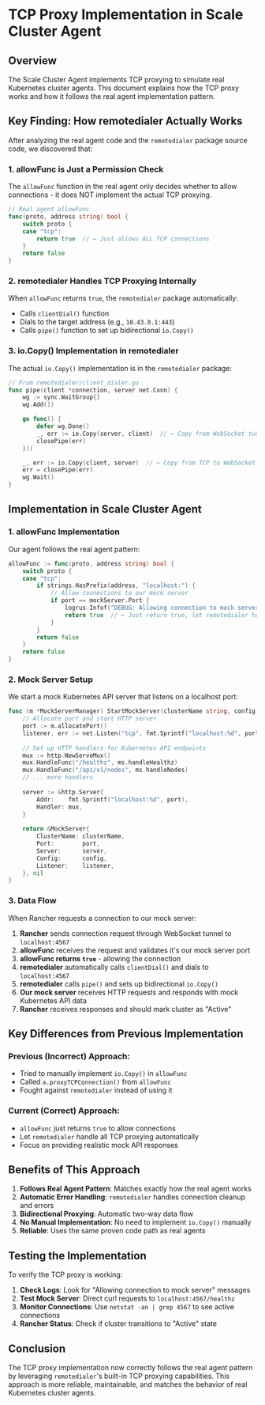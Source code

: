 # TCP Proxy Implementation in Scale Cluster Agent

## Overview

The Scale Cluster Agent implements TCP proxying to simulate real Kubernetes cluster agents. This document explains how the TCP proxy works and how it follows the real agent implementation pattern.

## Key Finding: How remotedialer Actually Works

After analyzing the real agent code and the `remotedialer` package source code, we discovered that:

### 1. allowFunc is Just a Permission Check
The `allowFunc` function in the real agent only decides whether to allow connections - it does NOT implement the actual TCP proxying.

```go
// Real agent allowFunc
func(proto, address string) bool {
    switch proto {
    case "tcp":
        return true  // ← Just allows ALL TCP connections
    }
    return false
}
```

### 2. remotedialer Handles TCP Proxying Internally
When `allowFunc` returns `true`, the `remotedialer` package automatically:
- Calls `clientDial()` function
- Dials to the target address (e.g., `10.43.0.1:443`)
- Calls `pipe()` function to set up bidirectional `io.Copy()`

### 3. io.Copy() Implementation in remotedialer
The actual `io.Copy()` implementation is in the `remotedialer` package:

```go
// From remotedialer/client_dialer.go
func pipe(client *connection, server net.Conn) {
    wg := sync.WaitGroup{}
    wg.Add(1)

    go func() {
        defer wg.Done()
        _, err := io.Copy(server, client)  // ← Copy from WebSocket tunnel to TCP
        closePipe(err)
    }()

    _, err := io.Copy(client, server)  // ← Copy from TCP to WebSocket tunnel
    err = closePipe(err)
    wg.Wait()
}
```

## Implementation in Scale Cluster Agent

### 1. allowFunc Implementation
Our agent follows the real agent pattern:

```go
allowFunc := func(proto, address string) bool {
    switch proto {
    case "tcp":
        if strings.HasPrefix(address, "localhost:") {
            // Allow connections to our mock server
            if port == mockServer.Port {
                logrus.Infof("DEBUG: Allowing connection to mock server %s for cluster %s", address, clusterName)
                return true  // ← Just return true, let remotedialer handle the rest
            }
        }
        return false
    }
    return false
}
```

### 2. Mock Server Setup
We start a mock Kubernetes API server that listens on a localhost port:

```go
func (m *MockServerManager) StartMockServer(clusterName string, config *ClusterInfo) (*MockServer, error) {
    // Allocate port and start HTTP server
    port := m.allocatePort()
    listener, err := net.Listen("tcp", fmt.Sprintf("localhost:%d", port))
    
    // Set up HTTP handlers for Kubernetes API endpoints
    mux := http.NewServeMux()
    mux.HandleFunc("/healthz", ms.handleHealthz)
    mux.HandleFunc("/api/v1/nodes", ms.handleNodes)
    // ... more handlers
    
    server := &http.Server{
        Addr:    fmt.Sprintf("localhost:%d", port),
        Handler: mux,
    }
    
    return &MockServer{
        ClusterName: clusterName,
        Port:        port,
        Server:      server,
        Config:      config,
        Listener:    listener,
    }, nil
}
```

### 3. Data Flow
When Rancher requests a connection to our mock server:

1. **Rancher** sends connection request through WebSocket tunnel to `localhost:4567`
2. **allowFunc** receives the request and validates it's our mock server port
3. **allowFunc returns `true`** - allowing the connection
4. **remotedialer** automatically calls `clientDial()` and dials to `localhost:4567`
5. **remotedialer** calls `pipe()` and sets up bidirectional `io.Copy()`
6. **Our mock server** receives HTTP requests and responds with mock Kubernetes API data
7. **Rancher** receives responses and should mark cluster as "Active"

## Key Differences from Previous Implementation

### Previous (Incorrect) Approach:
- Tried to manually implement `io.Copy()` in `allowFunc`
- Called `a.proxyTCPConnection()` from `allowFunc`
- Fought against `remotedialer` instead of using it

### Current (Correct) Approach:
- `allowFunc` just returns `true` to allow connections
- Let `remotedialer` handle all TCP proxying automatically
- Focus on providing realistic mock API responses

## Benefits of This Approach

1. **Follows Real Agent Pattern**: Matches exactly how the real agent works
2. **Automatic Error Handling**: `remotedialer` handles connection cleanup and errors
3. **Bidirectional Proxying**: Automatic two-way data flow
4. **No Manual Implementation**: No need to implement `io.Copy()` manually
5. **Reliable**: Uses the same proven code path as real agents

## Testing the Implementation

To verify the TCP proxy is working:

1. **Check Logs**: Look for "Allowing connection to mock server" messages
2. **Test Mock Server**: Direct curl requests to `localhost:4567/healthz`
3. **Monitor Connections**: Use `netstat -an | grep 4567` to see active connections
4. **Rancher Status**: Check if cluster transitions to "Active" state

## Conclusion

The TCP proxy implementation now correctly follows the real agent pattern by leveraging `remotedialer`'s built-in TCP proxying capabilities. This approach is more reliable, maintainable, and matches the behavior of real Kubernetes cluster agents. 